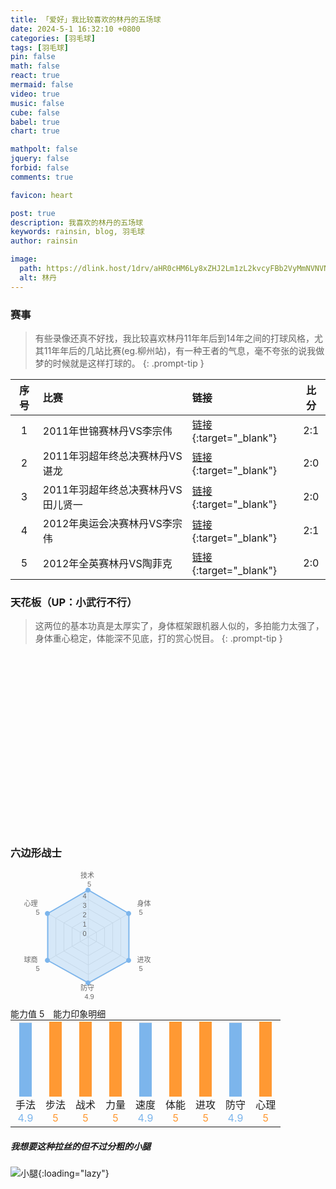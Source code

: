 ```yaml
---
title: 「爱好」我比较喜欢的林丹的五场球
date: 2024-5-1 16:32:10 +0800
categories: [羽毛球]
tags: [羽毛球]
pin: false
math: false
react: true
mermaid: false
video: true
music: false
cube: false
babel: true
chart: true

mathpolt: false
jquery: false
forbid: false
comments: true

favicon: heart

post: true
description: 我喜欢的林丹的五场球
keywords: rainsin, blog, 羽毛球
author: rainsin

image:
  path: https://dlink.host/1drv/aHR0cHM6Ly8xZHJ2Lm1zL2kvcyFBb2VyMmNVNVNsT0ZpUDhJYklnbl9fa2Rubk1DQkE_ZT1wME1QOHc.gif
  alt: 林丹
---
```


<link rel="stylesheet" href="/assets/post/bwf/index.css"/>

### 赛事

> 有些录像还真不好找，我比较喜欢林丹11年年后到14年之间的打球风格，尤其11年年后的几站比赛(eg.柳州站)，有一种王者的气息，毫不夸张的说我做梦的时候就是这样打球的。
{: .prompt-tip }

| 序号 | 比赛 | 链接 | 比分 |
| :--: | :-- | :-- | :--: |
| 1 | 2011年世锦赛林丹VS李宗伟 | [链接](https://1drv.ms/v/s!Aoer2cU5SlOFiPYclxWscwStkvw7WQ?e=fbLbaq){:target="_blank"} | 2:1 |
| 2 | 2011年羽超年终总决赛林丹VS谌龙 | [链接](https://1drv.ms/v/s!Aoer2cU5SlOFiPYeuVZPGaLLnS3NDA?e=KOkpdf){:target="_blank"} | 2:0 |
| 3 | 2011年羽超年终总决赛林丹VS田儿贤一 | [链接](https://1drv.ms/v/s!Aoer2cU5SlOFiPYf9CBoHM8hvdy5tA?e=hW4WEm){:target="_blank"} | 2:0 |
| 4 | 2012年奥运会决赛林丹VS李宗伟 | [链接](https://1drv.ms/v/s!Aoer2cU5SlOFiPYbrNNu2KSQX_5XVw?e=hkyfzA){:target="_blank"} | 2:1 |
| 5 | 2012年全英赛林丹VS陶菲克 | [链接](https://1drv.ms/v/s!Aoer2cU5SlOFiPYitzdwb97iOssfzw?e=X6gMSl){:target="_blank"} | 2:0 |

### 天花板（UP：小武行不行）

> 这两位的基本功真是太厚实了，身体框架跟机器人似的，多拍能力太强了，身体重心稳定，体能深不见底，打的赏心悦目。
{: .prompt-tip }

<div id="mse" style="width: 100%; aspect-ratio: 1920/1080;"></div>

<script>
window.load_event = {
    ...window.load_event,
    player_video: () => {

    let mseplayer = new Artplayer({
      container: '#mse',
      url: 'https://dlink.host/1drv/aHR0cHM6Ly8xZHJ2Lm1zL3YvcyFBb2VyMmNVNVNsT0ZpUDA4dUFSeHk3dk1HbnNMSFE_ZT1DOVJNMWU.mp4',
      theme: "#2c9678",
        autoMini: true,
        flip: true,
        playbackRate: true,
        screenshot: true,
        hotkey: true,
        pip: true,
        mutex: true,
        fullscreen: true,
        fullscreenWeb: true,
        miniProgressBar: true,
        playsInline: true,
        setting: true,
        autoOrientation: true,
        plugins: [
            artplayerPluginDanmuku({
                danmuku: '/assets/post/bwf/lc.xml',
                speed: 5,
                opacity: 1,
                fontSize: 25,
                color: '#FFFFFF',
                mode: 0,
                margin: [10, '25%'],
                antiOverlap: true,
                useWorker: true,
                synchronousPlayback: false,
                lockTime: 5,
                maxLength: 100,
                minWidth: 200,
                maxWidth: 600,
                theme: 'light',
                heatmap: false,
                beforeEmit: (danmu) => !!danmu.text.trim(),
            }),
        ]
    });
    }
}
</script>

### 六边形战士

<div id="imagine">
<div class='left-lindan-able'>
<svg
                          version="1.1"
                          class="highcharts-root"
                          style="
                            font-family: 'Lucida Grande', 'Lucida Sans Unicode',
                              Arial, Helvetica, sans-serif;
                            font-size: 12px;
                          "
                          xmlns="http://www.w3.org/2000/svg"
                          width="249"
                          height="220"
                          viewBox="0 0 249 220"
                        >
                          <desc>Created with Highcharts 9.0.1</desc>
                          <defs>
                            <clippath id="highcharts-iqyh9fm-1-">
                              <rect
                                x="0"
                                y="0"
                                width="229"
                                height="195"
                                fill="none"
                              ></rect>
                            </clippath>
                            <clippath id="highcharts-iqyh9fm-8">
                              <circle cx="114.5" cy="97.5" r="75"></circle>
                            </clippath>
                          </defs>
                          <rect
                            fill="#ffffff00"
                            class="highcharts-background"
                            x="0"
                            y="0"
                            width="249"
                            height="220"
                            rx="0"
                            ry="0"
                          ></rect>
                          <rect
                            fill="none"
                            class="highcharts-plot-background"
                            x="10"
                            y="10"
                            width="229"
                            height="195"
                          ></rect>
                          <g class="highcharts-pane-group" data-z-index="0"></g>
                          <g
                            class="highcharts-grid highcharts-xaxis-grid highcharts-radial-axis-grid"
                            data-z-index="1"
                          >
                            <path
                              fill="none"
                              stroke="#e6e6e6"
                              stroke-width="1"
                              data-z-index="1"
                              class="highcharts-grid-line"
                              d="M 124.5 107.5 L 124.5 32.5"
                              opacity="1"
                            ></path>
                            <path
                              fill="none"
                              stroke="#e6e6e6"
                              stroke-width="1"
                              data-z-index="1"
                              class="highcharts-grid-line"
                              d="M 124.5 107.5 L 189.4519052838329 70"
                              opacity="1"
                            ></path>
                            <path
                              fill="none"
                              stroke="#e6e6e6"
                              stroke-width="1"
                              data-z-index="1"
                              class="highcharts-grid-line"
                              d="M 124.5 107.5 L 189.4519052838329 145"
                              opacity="1"
                            ></path>
                            <path
                              fill="none"
                              stroke="#e6e6e6"
                              stroke-width="1"
                              data-z-index="1"
                              class="highcharts-grid-line"
                              d="M 124.5 107.5 L 124.5 182.5"
                              opacity="1"
                            ></path>
                            <path
                              fill="none"
                              stroke="#e6e6e6"
                              stroke-width="1"
                              data-z-index="1"
                              class="highcharts-grid-line"
                              d="M 124.5 107.5 L 59.548094716167114 145.00000000000003"
                              opacity="1"
                            ></path>
                            <path
                              fill="none"
                              stroke="#e6e6e6"
                              stroke-width="1"
                              data-z-index="1"
                              class="highcharts-grid-line"
                              d="M 124.5 107.5 L 59.54809471616707 70.00000000000004"
                              opacity="1"
                            ></path>
                            <path
                              fill="none"
                              stroke="#e6e6e6"
                              stroke-width="1"
                              data-z-index="1"
                              class="highcharts-grid-line"
                              d="M 124.5 107.5 L 124.49999999999999 32.5"
                              opacity="1"
                            ></path>
                          </g>
                          <g
                            class="highcharts-grid highcharts-yaxis-grid highcharts-radial-axis-grid"
                            data-z-index="1"
                          >
                            <path
                              fill="none"
                              stroke="#e6e6e6"
                              stroke-width="1"
                              data-z-index="1"
                              class="highcharts-grid-line"
                              d="M 124.5 107.5 L 124.5 107.5 L 124.5 107.5 L 124.5 107.5 L 124.5 107.5 L 124.5 107.5 L 124.5 107.5 L 124.5 107.5"
                              opacity="1"
                            ></path>
                            <path
                              fill="none"
                              stroke="#e6e6e6"
                              stroke-width="1"
                              data-z-index="1"
                              class="highcharts-grid-line"
                              d="M 124.5 92.5 L 137.49038105676658 100 L 137.49038105676658 115 L 124.5 122.5 L 111.50961894323342 115 L 111.50961894323342 100.00000000000001 L 124.5 92.5 L 124.5 92.5"
                              opacity="1"
                            ></path>
                            <path
                              fill="none"
                              stroke="#e6e6e6"
                              stroke-width="1"
                              data-z-index="1"
                              class="highcharts-grid-line"
                              d="M 124.5 77.5 L 150.48076211353316 92.5 L 150.48076211353316 122.5 L 124.5 137.5 L 98.51923788646684 122.50000000000001 L 98.51923788646683 92.50000000000001 L 124.5 77.5 L 124.5 77.5"
                              opacity="1"
                            ></path>
                            <path
                              fill="none"
                              stroke="#e6e6e6"
                              stroke-width="1"
                              data-z-index="1"
                              class="highcharts-grid-line"
                              d="M 124.5 62.5 L 163.47114317029974 85 L 163.47114317029974 130 L 124.5 152.5 L 85.52885682970026 130 L 85.52885682970025 85.00000000000003 L 124.49999999999999 62.5 L 124.5 62.5"
                              opacity="1"
                            ></path>
                            <path
                              fill="none"
                              stroke="#e6e6e6"
                              stroke-width="1"
                              data-z-index="1"
                              class="highcharts-grid-line"
                              d="M 124.5 47.5 L 176.46152422706632 77.5 L 176.46152422706632 137.5 L 124.5 167.5 L 72.5384757729337 137.50000000000003 L 72.53847577293365 77.50000000000003 L 124.49999999999999 47.5 L 124.5 47.5"
                              opacity="1"
                            ></path>
                            <path
                              fill="none"
                              stroke="#e6e6e6"
                              stroke-width="1"
                              data-z-index="1"
                              class="highcharts-grid-line"
                              d="M 124.5 32.5 L 189.4519052838329 70 L 189.4519052838329 145 L 124.5 182.5 L 59.548094716167114 145.00000000000003 L 59.54809471616707 70.00000000000004 L 124.49999999999999 32.5 L 124.5 32.5"
                              opacity="1"
                            ></path>
                          </g>
                          <rect
                            fill="none"
                            class="highcharts-plot-border"
                            data-z-index="1"
                            x="10"
                            y="10"
                            width="229"
                            height="195"
                          ></rect>
                          <g
                            class="highcharts-axis highcharts-xaxis highcharts-radial-axis"
                            data-z-index="2"
                          >
                            <path
                              fill="none"
                              class="highcharts-axis-line"
                              data-z-index="7"
                              d="M 124.5 32.5 A 75 75 0 1 1 124.42500001249996 32.50003749999688 M 124.5 107.5 A 0 0 0 1 0 124.5 107.5"
                            ></path>
                          </g>
                          <g
                            class="highcharts-axis highcharts-yaxis highcharts-radial-axis"
                            data-z-index="2"
                          >
                            <path
                              fill="none"
                              class="highcharts-axis-line"
                              data-z-index="7"
                              d="M 124.5 107.5 L 124.5 32.5"
                            ></path>
                          </g>
                          <g class="highcharts-series-group" data-z-index="3">
                            <g
                              class="highcharts-series highcharts-series-0 highcharts-area-series highcharts-color-0"
                              data-z-index="0.1"
                              opacity="1"
                              transform="translate(10,10) scale(1 1)"
                              clip-path="url(#highcharts-iqyh9fm-8)"
                            >
                              <path
                                fill="rgba(124,181,236,0.3)"
                                d="M 114.5 22.5 L 179.45190528383299 60.000000000000156 L 179.45190528383273 135.0000000000003 L 114.49999999999949 171 L 49.548094716166744 134.99999999999937 L 49.54809471616754 59.99999999999923 L 114.5 22.5 L 114.5 97.5 L 114.5 97.5 L 114.5 97.5 L 114.5 97.5 L 114.5 97.5 L 114.5 97.5 L 114.5 97.5"
                                class="highcharts-area"
                                data-z-index="0"
                              ></path>
                              <path
                                fill="none"
                                d="M 114.5 22.5 L 179.45190528383299 60.000000000000156 L 179.45190528383273 135.0000000000003 L 114.49999999999949 171 L 49.548094716166744 134.99999999999937 L 49.54809471616754 59.99999999999923 L 114.5 22.5"
                                class="highcharts-graph"
                                data-z-index="1"
                                stroke="#7cb5ec"
                                stroke-width="2"
                                stroke-linejoin="round"
                                stroke-linecap="round"
                              ></path>
                              <path
                                fill="none"
                                d="M 114.5 22.5 L 179.45190528383299 60.000000000000156 L 179.45190528383273 135.0000000000003 L 114.49999999999949 171 L 49.548094716166744 134.99999999999937 L 49.54809471616754 59.99999999999923 L 114.5 22.5"
                                visibility="visible"
                                data-z-index="2"
                                class="highcharts-tracker-line"
                                stroke-linecap="round"
                                stroke-linejoin="round"
                                stroke="rgba(192,192,192,0.0001)"
                                stroke-width="22"
                              ></path>
                            </g>
                            <g
                              class="highcharts-markers highcharts-series-0 highcharts-area-series highcharts-color-0 highcharts-tracker"
                              data-z-index="0.1"
                              opacity="1"
                              transform="translate(10,10) scale(1 1)"
                            >
                              <path
                                fill="#7cb5ec"
                                d="M 49 134.99999999999937 A 0 0 0 1 1 49 134.99999999999937 Z"
                                class="highcharts-halo highcharts-color-0"
                                data-z-index="-1"
                                fill-opacity="0.25"
                                visibility="hidden"
                              ></path>
                              <path
                                fill="#7cb5ec"
                                d="M 114 26.5 A 4 4 0 1 1 114.00399999933333 26.49999800000017 Z"
                                opacity="1"
                                class="highcharts-point highcharts-color-0"
                                stroke-width="0.00003759928412994107"
                              ></path>
                              <path
                                fill="#7cb5ec"
                                d="M 179 64.00000000000016 A 4 4 0 1 1 179.00399999933333 63.999998000000325 Z"
                                opacity="1"
                                class="highcharts-point highcharts-color-0"
                                stroke-width="0.00015790535835003006"
                              ></path>
                              <path
                                fill="#7cb5ec"
                                d="M 179 139 A 4 4 0 1 1 179.00399999933333 138.99999800000018 Z"
                                opacity="1"
                                class="highcharts-point highcharts-color-0"
                              ></path>
                              <path
                                fill="#7cb5ec"
                                d="M 114 175 A 4 4 0 1 1 114.00399999933333 174.99999800000018 Z"
                                opacity="1"
                                class="highcharts-point highcharts-color-0"
                                stroke-width="0.00007626588863537953"
                              ></path>
                              <path
                                fill="#7cb5ec"
                                d="M 49 138.99999999999937 A 4 4 0 1 1 49.00399999933334 138.99999799999955 Z"
                                opacity="1"
                                class="highcharts-point highcharts-color-0"
                                stroke-width="0.0007102749348465442"
                              ></path>
                              <path
                                fill="#7cb5ec"
                                d="M 49 63.99999999999923 A 4 4 0 1 1 49.00399999933334 63.9999979999994 Z"
                                opacity="1"
                                class="highcharts-point highcharts-color-0"
                                stroke-width="0.0007992249455124334"
                              ></path>
                            </g>
                          </g>
                          <text
                            x="45"
                            text-anchor="middle"
                            class="highcharts-title"
                            data-z-index="4"
                            style="
                              color: #333333;
                              font-size: 18px;
                              fill: #333333;
                            "
                            y="24"
                          ></text>
                          <text
                            x="125"
                            text-anchor="middle"
                            class="highcharts-subtitle"
                            data-z-index="4"
                            style="color: #666666; fill: #666666"
                            y="24"
                          ></text>
                          <text
                            x="10"
                            text-anchor="start"
                            class="highcharts-caption"
                            data-z-index="4"
                            style="color: #666666; fill: #666666"
                            y="217"
                          ></text>
                          <g
                            class="highcharts-axis-labels highcharts-xaxis-labels highcharts-radial-axis-labels"
                            data-z-index="7"
                          >
                            <text
                              x="124.5"
                              style="
                                color: #666666;
                                cursor: default;
                                font-size: 11px;
                                fill: #666666;
                              "
                              transform="translate(0,0)"
                              text-anchor="middle"
                              y="13.059320449829102"
                              opacity="1"
                            >
                              技术
                              <tspan class="highcharts-br" dy="14" x="124.5">
                                &#8203;
                              </tspan>
                              5
                            </text>
                            <text
                              x="202.44228634059948"
                              style="
                                color: #666666;
                                cursor: default;
                                font-size: 11px;
                                fill: #666666;
                              "
                              transform="translate(0,0)"
                              text-anchor="start"
                              y="58.0593204498291"
                              opacity="1"
                            >
                              身体
                              <tspan
                                class="highcharts-br"
                                dy="14"
                                x="202.44228634059948"
                              >
                                &#8203;
                              </tspan>
                              5
                            </text>
                            <text
                              x="202.44228634059948"
                              style="
                                color: #666666;
                                cursor: default;
                                font-size: 11px;
                                fill: #666666;
                              "
                              transform="translate(0,0)"
                              text-anchor="start"
                              y="148.0593204498291"
                              opacity="1"
                            >
                              进攻
                              <tspan
                                class="highcharts-br"
                                dy="14"
                                x="202.44228634059948"
                              >
                                &#8203;
                              </tspan>
                              5
                            </text>
                            <text
                              x="124.5"
                              style="
                                color: #666666;
                                cursor: default;
                                font-size: 11px;
                                fill: #666666;
                              "
                              transform="translate(0,0)"
                              text-anchor="middle"
                              y="193.0593204498291"
                              opacity="1"
                            >
                              防守
                              <tspan class="highcharts-br" dy="14" x="124.5">
                                &#8203;
                              </tspan>
                              4.9
                            </text>
                            <text
                              x="46.557713659400534"
                              style="
                                color: #666666;
                                cursor: default;
                                font-size: 11px;
                                fill: #666666;
                              "
                              transform="translate(0,0)"
                              text-anchor="end"
                              y="148.05932044982913"
                              opacity="1"
                            >
                              球商
                              <tspan
                                class="highcharts-br"
                                dy="14"
                                x="46.557713659400534"
                              >
                                &#8203;
                              </tspan>
                              5
                            </text>
                            <text
                              x="46.55771365940049"
                              style="
                                color: #666666;
                                cursor: default;
                                font-size: 11px;
                                fill: #666666;
                              "
                              transform="translate(0,0)"
                              text-anchor="end"
                              y="58.05932044982916"
                              opacity="1"
                            >
                              心理
                              <tspan
                                class="highcharts-br"
                                dy="14"
                                x="46.55771365940049"
                              >
                                &#8203;
                              </tspan>
                              5
                            </text>
                            <text
                              x="0"
                              style="
                                color: #666666;
                                cursor: default;
                                font-size: 11px;
                                fill: #666666;
                              "
                              transform="translate(0,0)"
                              text-anchor="middle"
                              y="-9999"
                            >
                              6
                            </text>
                          </g>
                          <g
                            class="highcharts-axis-labels highcharts-yaxis-labels highcharts-radial-axis-labels"
                            data-z-index="7"
                          >
                            <text
                              x="121.5"
                              style="
                                color: #666666;
                                cursor: default;
                                font-size: 11px;
                                fill: #666666;
                              "
                              text-anchor="end"
                              transform="translate(0,0)"
                              y="105.5"
                              opacity="1"
                            >
                              0
                            </text>
                            <text
                              x="121.5"
                              style="
                                color: #666666;
                                cursor: default;
                                font-size: 11px;
                                fill: #666666;
                              "
                              text-anchor="end"
                              transform="translate(0,0)"
                              y="90.5"
                              opacity="1"
                            >
                              1
                            </text>
                            <text
                              x="121.5"
                              style="
                                color: #666666;
                                cursor: default;
                                font-size: 11px;
                                fill: #666666;
                              "
                              text-anchor="end"
                              transform="translate(0,0)"
                              y="75.5"
                              opacity="1"
                            >
                              2
                            </text>
                            <text
                              x="121.5"
                              style="
                                color: #666666;
                                cursor: default;
                                font-size: 11px;
                                fill: #666666;
                              "
                              text-anchor="end"
                              transform="translate(0,0)"
                              y="60.5"
                              opacity="1"
                            >
                              3
                            </text>
                            <text
                              x="121.5"
                              style="
                                color: #666666;
                                cursor: default;
                                font-size: 11px;
                                fill: #666666;
                              "
                              text-anchor="end"
                              transform="translate(0,0)"
                              y="45.5"
                              opacity="1"
                            >
                              4
                            </text>
                            <text
                              x="0"
                              style="
                                color: #666666;
                                cursor: default;
                                font-size: 11px;
                                fill: #666666;
                              "
                              text-anchor="end"
                              transform="translate(0,0)"
                              y="-9999"
                              opacity="0"
                            >
                              5
                            </text>
                          </g>
                          <text
                            x="239"
                            class="highcharts-credits"
                            text-anchor="end"
                            data-z-index="8"
                            style="
                              cursor: pointer;
                              color: #999999;
                              font-size: 9px;
                              fill: #999999;
                            "
                            y="215"
                          ></text>
                          <g
                            class="highcharts-label highcharts-tooltip highcharts-color-0"
                            style="
                              cursor: default;
                              white-space: nowrap;
                              pointer-events: none;
                            "
                            data-z-index="8"
                            transform="translate(41,-9999)"
                            opacity="0"
                            visibility="hidden"
                          >
                            <path
                              fill="none"
                              class="highcharts-label-box highcharts-tooltip-box highcharts-shadow"
                              d="M 3.5 0.5 L 34.5 0.5 C 37.5 0.5 37.5 0.5 37.5 3.5 L 37.5 57.5 C 37.5 60.5 37.5 60.5 34.5 60.5 L 24.5 60.5 L 18.5 66.5 L 12.5 60.5 L 3.5 60.5 C 0.5 60.5 0.5 60.5 0.5 57.5 L 0.5 3.5 C 0.5 0.5 0.5 0.5 3.5 0.5"
                              stroke="#000000"
                              stroke-opacity="0.049999999999999996"
                              stroke-width="5"
                              transform="translate(1, 1)"
                            ></path>
                            <path
                              fill="none"
                              class="highcharts-label-box highcharts-tooltip-box highcharts-shadow"
                              d="M 3.5 0.5 L 34.5 0.5 C 37.5 0.5 37.5 0.5 37.5 3.5 L 37.5 57.5 C 37.5 60.5 37.5 60.5 34.5 60.5 L 24.5 60.5 L 18.5 66.5 L 12.5 60.5 L 3.5 60.5 C 0.5 60.5 0.5 60.5 0.5 57.5 L 0.5 3.5 C 0.5 0.5 0.5 0.5 3.5 0.5"
                              stroke="#000000"
                              stroke-opacity="0.09999999999999999"
                              stroke-width="3"
                              transform="translate(1, 1)"
                            ></path>
                            <path
                              fill="none"
                              class="highcharts-label-box highcharts-tooltip-box highcharts-shadow"
                              d="M 3.5 0.5 L 34.5 0.5 C 37.5 0.5 37.5 0.5 37.5 3.5 L 37.5 57.5 C 37.5 60.5 37.5 60.5 34.5 60.5 L 24.5 60.5 L 18.5 66.5 L 12.5 60.5 L 3.5 60.5 C 0.5 60.5 0.5 60.5 0.5 57.5 L 0.5 3.5 C 0.5 0.5 0.5 0.5 3.5 0.5"
                              stroke="#000000"
                              stroke-opacity="0.15"
                              stroke-width="1"
                              transform="translate(1, 1)"
                            ></path>
                            <path
                              fill="rgba(247,247,247,0.85)"
                              class="highcharts-label-box highcharts-tooltip-box"
                              d="M 3.5 0.5 L 34.5 0.5 C 37.5 0.5 37.5 0.5 37.5 3.5 L 37.5 57.5 C 37.5 60.5 37.5 60.5 34.5 60.5 L 24.5 60.5 L 18.5 66.5 L 12.5 60.5 L 3.5 60.5 C 0.5 60.5 0.5 60.5 0.5 57.5 L 0.5 3.5 C 0.5 0.5 0.5 0.5 3.5 0.5"
                              stroke="#7cb5ec"
                              stroke-width="1"
                            ></path>
                            <text
                              x="8"
                              data-z-index="1"
                              y="20"
                              style="
                                color: #333333;
                                font-size: 12px;
                                fill: #333333;
                              "
                            >
                              <tspan style="font-size: 10px">
                                球商
                                <tspan class="highcharts-br" dy="13" x="8">
                                  &#8203;
                                </tspan>
                                5
                              </tspan>
                              <tspan class="highcharts-br" dy="15" x="8">
                                &#8203;
                              </tspan>
                              <tspan style="fill: #7cb5ec">
                                <tspan style="font-weight: bold">5.0</tspan>
                              </tspan>
                            </text>
                          </g>
                        </svg>
</div>
<div class='right-lindan-able'>
<div class='top-able-detail-box'>
<span class="right bluetext2" style="margin:0 10px 0 0 !important;line-height: normal;">能力值 <span class="bigtext">5</span></span>
<span class='left2 '>
能力印象明细
</span>
</div>
<table
  border="0"
  cellspacing="4"
  cellpadding="4"
  style="margin: 0 auto"
>
  <tbody>
    <tr>
      <td
        align="center"
        class="smalltext"
        valign="bottom"
        title="常指手上技术细腻度，控球能力"
      >
        <div
          style="
            width: 20px;
            text-align: center;
            background: #eee;
            height: 120px;
            position: relative;
          "
          class="radius2"
        >
          <div
            style="
              width: 100%;
              text-align: center;
              background: #7cb5ec;
              height: 117.6px;
              position: absolute;
              bottom: 0;
            "
            class="radius2"
          ></div>
        </div>
        手法<br /><span style="color: #7cb5ec">4.9</span>
      </td>
      <td
        align="center"
        class="smalltext"
        valign="bottom"
        title="脚步跑动能力及协调性等步伐技术合理性使用"
      >
        <div
          style="
            width: 20px;
            text-align: center;
            background: #eee;
            height: 120px;
            position: relative;
          "
          class="radius2"
        >
          <div
            style="
              width: 100%;
              text-align: center;
              background: #ff9933;
              height: 120px;
              position: absolute;
              bottom: 0;
            "
            class="radius2"
          ></div>
        </div>
        步法<br /><span style="color: #ff9933">5</span>
      </td>
      <td
        align="center"
        class="smalltext"
        valign="bottom"
        title="战术意识能力，场上预判力及善于根据不同对手使用不同战术策略"
      >
        <div
          style="
            width: 20px;
            text-align: center;
            background: #eee;
            height: 120px;
            position: relative;
          "
          class="radius2"
        >
          <div
            style="
              width: 100%;
              text-align: center;
              background: #ff9933;
              height: 120px;
              position: absolute;
              bottom: 0;
            "
            class="radius2"
          ></div>
        </div>
        战术<br /><span style="color: #ff9933">5</span>
      </td>
      <td
        align="center"
        class="smalltext"
        valign="bottom"
        title="指上肢、下肢腰部等身体肌肉部位的力量，爆发力等"
      >
        <div
          style="
            width: 20px;
            text-align: center;
            background: #eee;
            height: 120px;
            position: relative;
          "
          class="radius2"
        >
          <div
            style="
              width: 100%;
              text-align: center;
              background: #ff9933;
              height: 120px;
              position: absolute;
              bottom: 0;
            "
            class="radius2"
          ></div>
        </div>
        力量<br /><span style="color: #ff9933">5</span>
      </td>
      <td
        align="center"
        class="smalltext"
        valign="bottom"
        title="场上移动速度、跑动连贯性能力"
      >
        <div
          style="
            width: 20px;
            text-align: center;
            background: #eee;
            height: 120px;
            position: relative;
          "
          class="radius2"
        >
          <div
            style="
              width: 100%;
              text-align: center;
              background: #7cb5ec;
              height: 117.6px;
              position: absolute;
              bottom: 0;
            "
            class="radius2"
          ></div>
        </div>
        速度<br /><span style="color: #7cb5ec">4.9</span>
      </td>
      <td
        align="center"
        class="smalltext"
        valign="bottom"
        title="身体耐力、负荷能力及抗压能力"
      >
        <div
          style="
            width: 20px;
            text-align: center;
            background: #eee;
            height: 120px;
            position: relative;
          "
          class="radius2"
        >
          <div
            style="
              width: 100%;
              text-align: center;
              background: #ff9933;
              height: 120px;
              position: absolute;
              bottom: 0;
            "
            class="radius2"
          ></div>
        </div>
        体能<br /><span style="color: #ff9933">5</span>
      </td>
      <td
        align="center"
        class="smalltext"
        valign="bottom"
        title="进攻能力，如扣杀、扑球等组织进攻威胁度及成功率"
      >
        <div
          style="
            width: 20px;
            text-align: center;
            background: #eee;
            height: 120px;
            position: relative;
          "
          class="radius2"
        >
          <div
            style="
              width: 100%;
              text-align: center;
              background: #ff9933;
              height: 120px;
              position: absolute;
              bottom: 0;
            "
            class="radius2"
          ></div>
        </div>
        进攻<br /><span style="color: #ff9933">5</span>
      </td>
      <td
        align="center"
        class="smalltext"
        valign="bottom"
        title="防守能力，常指如接杀球，被动球处理的成功率和反被动为主动能力"
      >
        <div
          style="
            width: 20px;
            text-align: center;
            background: #eee;
            height: 120px;
            position: relative;
          "
          class="radius2"
        >
          <div
            style="
              width: 100%;
              text-align: center;
              background: #7cb5ec;
              height: 117.6px;
              position: absolute;
              bottom: 0;
            "
            class="radius2"
          ></div>
        </div>
        防守<br /><span style="color: #7cb5ec">4.9</span>
      </td>
      <td
        align="center"
        class="smalltext"
        valign="bottom"
        title="心理素质，心态稳定度，关键分把控、临场应变及临场发挥的能力"
      >
        <div
          style="
            width: 20px;
            text-align: center;
            background: #eee;
            height: 120px;
            position: relative;
          "
          class="radius2"
        >
          <div
            style="
              width: 100%;
              text-align: center;
              background: #ff9933;
              height: 120px;
              position: absolute;
              bottom: 0;
            "
            class="radius2"
          ></div>
        </div>
        心理<br /><span style="color: #ff9933">5</span>
      </td>
    </tr>
  </tbody>
</table>
</div>
</div>


##### 我想要这种拉丝的但不过分粗的小腿 
 
![小腿](https://dlink.host/1drv/aHR0cHM6Ly8xZHJ2Lm1zL2kvcyFBb2VyMmNVNVNsT0ZpUDVrRGNGZmY2bHVJdDQ1dmc_ZT12YWw5OFM.png){:loading="lazy"}


[//]: # (### 荣誉)

<!--
<table class="table lindan-reward" cellpadding="8">
  
  
  <tbody><tr>
<td align="center" width="100" title="奥运会羽毛球单项比赛冠军">奥运冠军</td>
<td align="left">
<span title="2008年北京奥运会羽毛球男单冠军"><img src="/assets/post/bwf/img/olympic.png" height="30" align="absmiddle">2008&nbsp;&nbsp;</span>
<span title="2012年伦敦奥运会羽毛球男单冠军"><img src="/assets/post/bwf/img/olympic.png" height="30" align="absmiddle">2012&nbsp;&nbsp;</span>
</td>
  </tr>
  
  
  <tr>
<td align="center" width="100" title="世界羽毛球单项锦标赛冠军">世锦冠军</td>
<td align="left">
<span title="2006年世界羽毛球锦标赛男单冠军"><img src="/assets/post/bwf/img/world.png" height="30" align="absmiddle">2006&nbsp;&nbsp;</span>
<span title="2007年世界羽毛球锦标赛男单冠军"><img src="/assets/post/bwf/img/world.png" height="30" align="absmiddle">2007&nbsp;&nbsp;</span>
<span title="2009年世界羽毛球锦标赛男单冠军"><img src="/assets/post/bwf/img/world.png" height="30" align="absmiddle">2009&nbsp;&nbsp;</span>
<span title="2011年世界羽毛球锦标赛男单冠军"><img src="/assets/post/bwf/img/world.png" height="30" align="absmiddle">2011&nbsp;&nbsp;</span>
<span title="2013年世界羽毛球锦标赛男单冠军"><img src="/assets/post/bwf/img/world.png" height="30" align="absmiddle">2013&nbsp;&nbsp;</span>
</td>
  </tr>
  
  
  <tr>
<td align="center" width="100" title="汤姆斯杯世界男子羽毛球团体锦标赛冠军成员">汤杯冠军</td>
<td align="left">
<span title="2004年汤姆斯杯冠军成员"><img src="/assets/post/bwf/img/thomascup.png" height="30" align="absmiddle">2004&nbsp;&nbsp;</span>
<span title="2006年汤姆斯杯冠军成员"><img src="/assets/post/bwf/img/thomascup.png" height="30" align="absmiddle">2006&nbsp;&nbsp;</span>
<span title="2008年汤姆斯杯冠军成员"><img src="/assets/post/bwf/img/thomascup.png" height="30" align="absmiddle">2008&nbsp;&nbsp;</span>
<span title="2010年汤姆斯杯冠军成员"><img src="/assets/post/bwf/img/thomascup.png" height="30" align="absmiddle">2010&nbsp;&nbsp;</span>
<span title="2012年汤姆斯杯冠军成员"><img src="/assets/post/bwf/img/thomascup.png" height="30" align="absmiddle">2012&nbsp;&nbsp;</span>
<span title="2018年汤姆斯杯冠军成员"><img src="/assets/post/bwf/img/thomascup.png" height="30" align="absmiddle">2018&nbsp;&nbsp;</span>
</td>
  </tr>
  
  
  <tr>
<td align="center" width="100" title="苏迪曼杯世界羽毛球混合团体锦标赛冠军成员">苏杯冠军</td>
<td align="left">
<span title="2005年苏迪曼杯冠军成员"><img src="/assets/post/bwf/img/sudirmancup.png" height="30" align="absmiddle">2005&nbsp;&nbsp;</span>
<span title="2007年苏迪曼杯冠军成员"><img src="/assets/post/bwf/img/sudirmancup.png" height="30" align="absmiddle">2007&nbsp;&nbsp;</span>
<span title="2009年苏迪曼杯冠军成员"><img src="/assets/post/bwf/img/sudirmancup.png" height="30" align="absmiddle">2009&nbsp;&nbsp;</span>
<span title="2011年苏迪曼杯冠军成员"><img src="/assets/post/bwf/img/sudirmancup.png" height="30" align="absmiddle">2011&nbsp;&nbsp;</span>
<span title="2015年苏迪曼杯冠军成员"><img src="/assets/post/bwf/img/sudirmancup.png" height="30" align="absmiddle">2015&nbsp;&nbsp;</span>
</td>
  </tr>
  
  
  <tr>
<td align="center" width="100" title="曾经世界羽联排名连续100周霸榜第一">霸榜100</td>
<td align="left">
<span title="曾经世界羽联男单排名连续121周霸榜第一"><img src="/assets/post/bwf/img/continuous100.png" height="30" align="absmiddle">曾经世界羽联男单排名连续121周霸榜第一&nbsp;&nbsp;</span>
</td>
  </tr>
  
  
  <tr>
<td align="center" width="100" title="同项目获得“奥运会、世锦赛”冠军">大满贯</td>
<td align="left">
<span title="获得“奥运会、世锦赛”男单冠军 2次"><img src="/assets/post/bwf/img/grandslam.png" height="30" align="absmiddle">获得“奥运会、世锦赛”男单冠军 2次&nbsp;&nbsp;</span>
</td>
  </tr>
  
  
  <tr>
<td align="center" width="100" title="同项目获得“奥运会、世锦赛、苏迪曼杯、汤姆斯杯&amp;尤伯杯、全英赛、洲运动会(亚运会、欧运会)、洲锦标赛(亚锦赛、欧锦赛)”冠军">全满贯</td>
<td align="left">
<span title="获得“奥运会、世锦赛、苏迪曼杯、汤姆斯杯、亚运会、亚锦赛、全英赛”男单冠军 2次"><img src="/assets/post/bwf/img/grandslams.png" height="30" align="absmiddle">获得“奥运、世锦、苏杯、汤杯、亚运、亚锦、全英”男单冠军 2次</span>
<br>
</td>
  </tr>
  
  
  <tr>
<td align="center" width="100">总单项冠军</td>
<td align="left" style="
    display: inline-flex;
    align-items: center;"><img src="/assets/post/bwf/img/champion_s.png" height="30" align="absmiddle">×67</td>
  </tr>
  
  <tr>
<td align="center" width="100">总团体冠军</td>
<td align="left" style="
    display: inline-flex;
    align-items: center;"><img src="/assets/post/bwf/img/champion_t.png" height="30" align="absmiddle">×16</td>
  </tr>
</tbody></table>
-->
